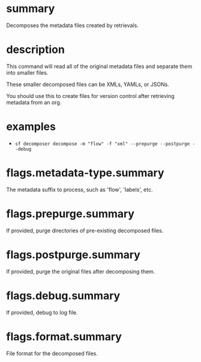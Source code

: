 # summary

Decomposes the metadata files created by retrievals.

# description

This command will read all of the original metadata files and separate them into smaller files.

These smaller decomposed files can be XMLs, YAMLs, or JSONs.

You should use this to create files for version control after retrieving metadata from an org.

# examples

- `sf decomposer decompose -m "flow" -f "xml" --prepurge --postpurge --debug`

# flags.metadata-type.summary

The metadata suffix to process, such as 'flow', 'labels', etc.

# flags.prepurge.summary

If provided, purge directories of pre-existing decomposed files.

# flags.postpurge.summary

If provided, purge the original files after decomposing them.

# flags.debug.summary

If provided, debug to log file.

# flags.format.summary

File format for the decomposed files.
